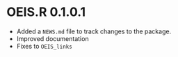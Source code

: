 # OEIS.R 0.1.0.1

* Added a `NEWS.md` file to track changes to the package.
* Improved documentation 
* Fixes to `OEIS_links`
